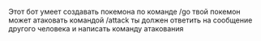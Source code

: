
Этот бот умеет создавать покемона по команде /go 
твой покемон может атаковать командой /attack 
ты должен ответить на сообщение другого человека и написать команду атакования
